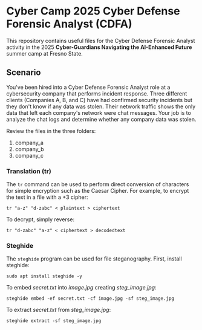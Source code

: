 # Cyber Camp 2025 Cyber Defense Forensic Analyst (CDFA)

This repository contains useful files for the Cyber Defense Forensic Analyst activity in the 2025 **Cyber-Guardians Navigating the AI-Enhanced Future** summer camp at Fresno State.  

## Scenario

You've been hired into a Cyber Defense Forensic Analyst role at a cybersecurity company that performs incident response.  Three different clients (Companies A, B, and C) have had confirmed security incidents but they don't know if any data was stolen.  Their network traffic shows the only data that left each company's network were chat messages.  Your job is to analyze the chat logs and determine whether any company data was stolen.

Review the files in the three folders:

1. company_a
1. company_b
1. company_c

### Translation (tr)
The `tr` command can be used to perform direct conversion of characters for simple encryption such as the Caesar Cipher.  For example, to encrypt the text in a file with a +3 cipher:

```
tr "a-z" "d-zabc" < plaintext > ciphertext
```

To decrypt, simply reverse:

```
tr "d-zabc" "a-z" < ciphertext > decodedtext
```

### Steghide
The `steghide` program can be used for file steganography.  First, install steghide:

```
sudo apt install steghide -y
```

To embed *secret.txt* into *image.jpg* creating *steg_image.jpg*:

```
steghide embed -ef secret.txt -cf image.jpg -sf steg_image.jpg
```

To extract *secret.txt* from *steg_image.jpg*:

```
steghide extract -sf steg_image.jpg
```